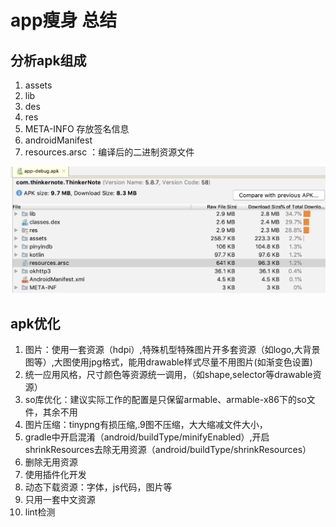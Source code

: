 # app瘦身 总结

## 分析apk组成

1. assets
2. lib
3. des
4. res
5. META-INFO 存放签名信息
6. androidManifest
7. resources.arsc ：编译后的二进制资源文件

![apk组成](https://github.com/66668/Android_Interview/blob/master/pictures/apk_slim_01.png)

## apk优化
1. 图片：使用一套资源（hdpi）,特殊机型特殊图片开多套资源（如logo,大背景图等）,大图使用jpg格式，能用drawable样式尽量不用图片(如渐变色设置)
2. 统一应用风格，尺寸颜色等资源统一调用，（如shape,selector等drawable资源）
3. so库优化：建议实际工作的配置是只保留armable、armable-x86下的so文件，其余不用
4. 图片压缩：tinypng有损压缩,.9图不压缩，大大缩减文件大小，
5. gradle中开启混淆（android/buildType/minifyEnabled）,开启shrinkResources去除无用资源（android/buildType/shrinkResources）
6. 删除无用资源
7. 使用插件化开发
8. 动态下载资源：字体，js代码，图片等
9. 只用一套中文资源
10. lint检测
